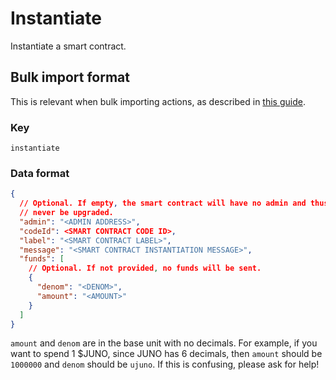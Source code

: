 # Instantiate

Instantiate a smart contract.

## Bulk import format

This is relevant when bulk importing actions, as described in [this
guide](https://github.com/DA0-DA0/dao-dao-ui/wiki/Bulk-importing-actions).

### Key

`instantiate`

### Data format

```json
{
  // Optional. If empty, the smart contract will have no admin and thus can
  // never be upgraded.
  "admin": "<ADMIN ADDRESS>",
  "codeId": <SMART CONTRACT CODE ID>,
  "label": "<SMART CONTRACT LABEL>",
  "message": "<SMART CONTRACT INSTANTIATION MESSAGE>",
  "funds": [
    // Optional. If not provided, no funds will be sent.
    {
      "denom": "<DENOM>",
      "amount": "<AMOUNT>"
    }
  ]
}
```

`amount` and `denom` are in the base unit with no decimals. For example, if you
want to spend 1 $JUNO, since JUNO has 6 decimals, then `amount` should be
`1000000` and `denom` should be `ujuno`. If this is confusing, please ask for
help!
